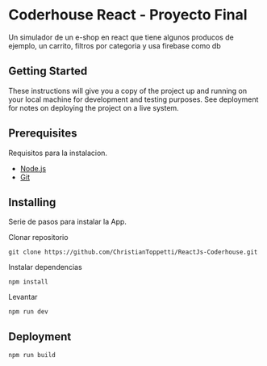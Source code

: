 # Coderhouse React - Proyecto Final

Un simulador de un e-shop en react que tiene algunos producos de ejemplo, un carrito, filtros por categoria y usa firebase como db


## Getting Started

These instructions will give you a copy of the project up and running on
your local machine for development and testing purposes. See deployment
for notes on deploying the project on a live system.

## Prerequisites

Requisitos para la instalacion.
- [Node.js](https://nodejs.org/es/download)
- [Git](https://git-scm.com/downloads)

## Installing

Serie de pasos para instalar la App.

Clonar repositorio

    git clone https://github.com/ChristianToppetti/ReactJs-Coderhouse.git

Instalar dependencias

    npm install

Levantar
    
    npm run dev


## Deployment

    npm run build
